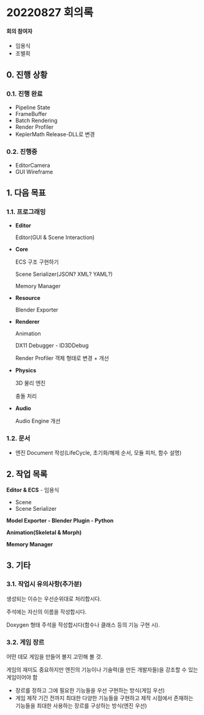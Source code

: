 # 20220827 회의록

#### 회의 참여자

* 임용식
* 조별희

## 0. 진행 상황

### 0.1. 진행 완료

* Pipeline State
* FrameBuffer
* Batch Rendering
* Render Profiler
* KeplerMath Release-DLL로 변경

### 0.2. 진행중

* EditorCamera
* GUI Wireframe

## 1. 다음 목표

### 1.1. 프로그래밍

* **Editor**

  Editor(GUI & Scene Interaction)

* **Core**

  ECS 구조 구현하기

  Scene Serializer(JSON? XML? YAML?)

  Memory Manager

* **Resource**

  Blender Exporter

* **Renderer**

  Animation

  DX11 Debugger - ID3DDebug

  Render Profiler 객체 형태로 변경 + 개선

* **Physics**

  3D 물리 엔진

  충돌 처리

* **Audio**

  Audio Engine 개선

### 1.2. 문서

* 엔진 Document 작성(LifeCycle, 초기화/해제 순서, 모듈 피처, 함수 설명)

## 2. 작업 목록

**Editor & ECS** - 임용식

* Scene
* Scene Serializer

**Model Exporter - Blender Plugin - Python**

**Animation(Skeletal & Morph)**

**Memory Manager**

## 3. 기타

### 3.1. 작업시 유의사항(추가분)

생성되는 이슈는 우선순위대로 처리합시다.

주석에는 자신의 이름을 작성합시다.

Doxygen 형태 주석을 작성합시다(함수나 클래스 등의 기능 구현 시).

### 3.2. 게임 장르

어떤 데모 게임을 만들어 볼지 고민해 볼 것.

게임의 재미도 중요하지만 엔진의 기능이나 기술력(을 만든 개발자들)을 강조할 수 있는 게임이어야 함

* 장르를 정하고 그에 필요한 기능들을 우선 구현하는 방식(게임 우선)
* 게임 제작 기간 전까지 최대한 다양한 기능들을 구현하고 제작 시점에서 존재하는 기능들을 최대한 사용하는 장르를 구상하는 방식(엔진 우선)